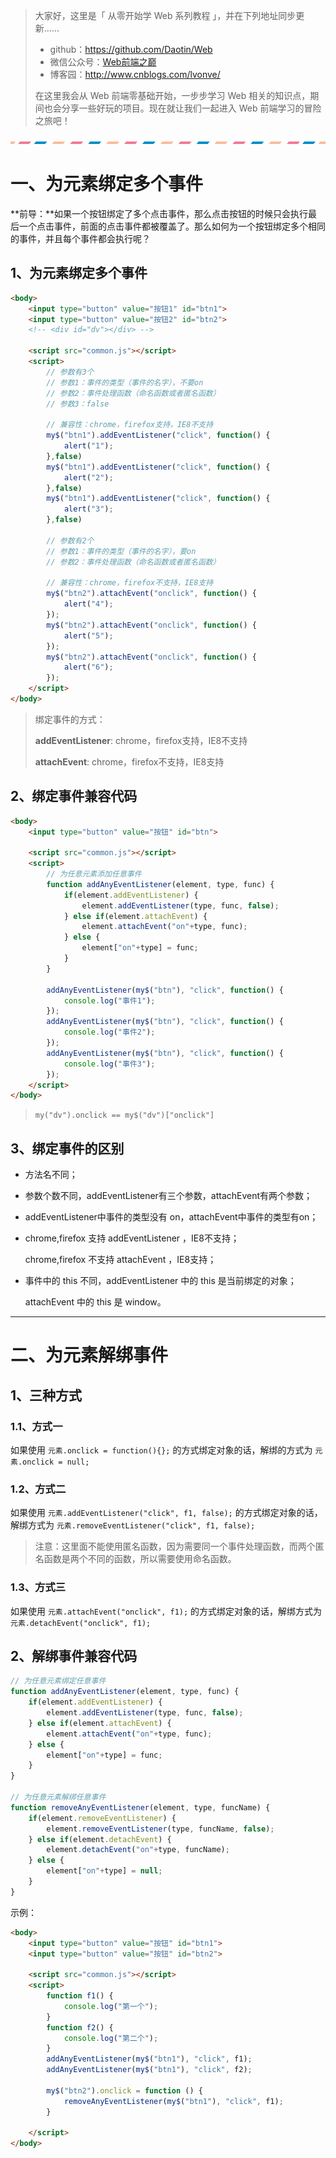 >大家好，这里是「 从零开始学 Web 系列教程 」，并在下列地址同步更新......
>
> - github：https://github.com/Daotin/Web
> - 微信公众号：[Web前端之巅](https://github.com/Daotin/pic/raw/master/wx.jpg)
> - 博客园：http://www.cnblogs.com/lvonve/
>
> 在这里我会从 Web 前端零基础开始，一步步学习 Web 相关的知识点，期间也会分享一些好玩的项目。现在就让我们一起进入 Web 前端学习的冒险之旅吧！

![](https://github.com/Daotin/pic/raw/master/fgx.png)




# 一、为元素绑定多个事件

**前导：**如果一个按钮绑定了多个点击事件，那么点击按钮的时候只会执行最后一个点击事件，前面的点击事件都被覆盖了。那么如何为一个按钮绑定多个相同的事件，并且每个事件都会执行呢？



## 1、为元素绑定多个事件

```html
<body>
    <input type="button" value="按钮1" id="btn1">
    <input type="button" value="按钮2" id="btn2">
    <!-- <div id="dv"></div> -->

    <script src="common.js"></script>
    <script>
        // 参数有3个
        // 参数1：事件的类型（事件的名字），不要on
        // 参数2：事件处理函数（命名函数或者匿名函数）
        // 参数3：false

        // 兼容性：chrome，firefox支持，IE8不支持
    	my$("btn1").addEventListener("click", function() {
            alert("1");
        },false)
        my$("btn1").addEventListener("click", function() {
            alert("2");
        },false)
        my$("btn1").addEventListener("click", function() {
            alert("3");
        },false)

        // 参数有2个
        // 参数1：事件的类型（事件的名字），要on
        // 参数2：事件处理函数（命名函数或者匿名函数）

        // 兼容性：chrome，firefox不支持，IE8支持
        my$("btn2").attachEvent("onclick", function() {
            alert("4");
        });
        my$("btn2").attachEvent("onclick", function() {
            alert("5");
        });
        my$("btn2").attachEvent("onclick", function() {
            alert("6");
        });
    </script>
</body>
```

> 绑定事件的方式：
>
> **addEventListener**: chrome，firefox支持，IE8不支持
>
> **attachEvent**: chrome，firefox不支持，IE8支持



## 2、绑定事件兼容代码

```html
<body>
    <input type="button" value="按钮" id="btn">

    <script src="common.js"></script>
    <script>
        // 为任意元素添加任意事件
        function addAnyEventListener(element, type, func) {
            if(element.addEventListener) {
                element.addEventListener(type, func, false);
            } else if(element.attachEvent) {
                element.attachEvent("on"+type, func);
            } else {
                element["on"+type] = func;
            }
        }

        addAnyEventListener(my$("btn"), "click", function() {
            console.log("事件1");
        });
        addAnyEventListener(my$("btn"), "click", function() {
            console.log("事件2");
        });
        addAnyEventListener(my$("btn"), "click", function() {
            console.log("事件3");
        });
    </script>
</body>
```

>`my("dv").onclick == my$("dv")["onclick"]`



## 3、绑定事件的区别

-   方法名不同；

-   参数个数不同，addEventListener有三个参数，attachEvent有两个参数；

-  addEventListener中事件的类型没有 on，attachEvent中事件的类型有on；

-  chrome,firefox 支持 addEventListener ，IE8不支持；

   chrome,firefox 不支持 attachEvent ，IE8支持；

-  事件中的 this 不同，addEventListener 中的 this 是当前绑定的对象；

   attachEvent 中的 this 是 window。



---



# 二、为元素解绑事件

## 1、三种方式

### 1.1、方式一

如果使用 `元素.onclick = function(){};` 的方式绑定对象的话，解绑的方式为 `元素.onclick = null;`



### 1.2、方式二

如果使用 `元素.addEventListener("click", f1, false);` 的方式绑定对象的话，解绑方式为 `元素.removeEventListener("click", f1, false);` 

> 注意：这里面不能使用匿名函数，因为需要同一个事件处理函数，而两个匿名函数是两个不同的函数，所以需要使用命名函数。



### 1.3、方式三

如果使用 `元素.attachEvent("onclick", f1);` 的方式绑定对象的话，解绑方式为 `元素.detachEvent("onclick", f1);` 





## 2、解绑事件兼容代码

```js
// 为任意元素绑定任意事件
function addAnyEventListener(element, type, func) {
    if(element.addEventListener) {
        element.addEventListener(type, func, false);
    } else if(element.attachEvent) {
        element.attachEvent("on"+type, func);
    } else {
        element["on"+type] = func;
    }
}

// 为任意元素解绑任意事件
function removeAnyEventListener(element, type, funcName) {
    if(element.removeEventListener) {
        element.removeEventListener(type, funcName, false);
    } else if(element.detachEvent) {
        element.detachEvent("on"+type, funcName);
    } else {
        element["on"+type] = null;
    }
}
```

示例：

```html
<body>
    <input type="button" value="按钮" id="btn1">
    <input type="button" value="按钮" id="btn2">

    <script src="common.js"></script>
    <script>
        function f1() {
            console.log("第一个");
        }
        function f2() {
            console.log("第二个");
        }
        addAnyEventListener(my$("btn1"), "click", f1);
        addAnyEventListener(my$("btn1"), "click", f2);

        my$("btn2").onclick = function () {
            removeAnyEventListener(my$("btn1"), "click", f1);
        }
        
    </script>
</body>
```
